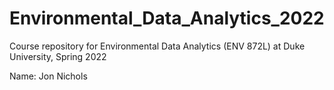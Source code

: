 # Environmental_Data_Analytics_2022

Course repository for Environmental Data Analytics (ENV 872L) at Duke University, Spring 2022

Name: Jon Nichols